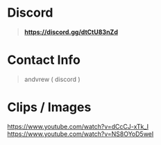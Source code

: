 # Discord
> **https://discord.gg/dtCtU83nZd**
# Contact Info
> andvrew ( discord )
# Clips / Images
https://www.youtube.com/watch?v=dCcCJ-xTk_I
https://www.youtube.com/watch?v=NS8OYoD5weI
